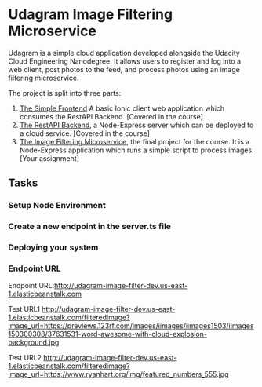 # Udagram Image Filtering Microservice

Udagram is a simple cloud application developed alongside the Udacity Cloud Engineering Nanodegree. It allows users to register and log into a web client, post photos to the feed, and process photos using an image filtering microservice.

The project is split into three parts:
1. [The Simple Frontend](https://github.com/udacity/cloud-developer/tree/master/course-02/exercises/udacity-c2-frontend)
A basic Ionic client web application which consumes the RestAPI Backend. [Covered in the course]
2. [The RestAPI Backend](https://github.com/udacity/cloud-developer/tree/master/course-02/exercises/udacity-c2-restapi), a Node-Express server which can be deployed to a cloud service. [Covered in the course]
3. [The Image Filtering Microservice](https://github.com/udacity/cloud-developer/tree/master/course-02/project/image-filter-starter-code), the final project for the course. It is a Node-Express application which runs a simple script to process images. [Your assignment]

## Tasks

### Setup Node Environment

<!-- You'll need to create a new node server. Open a new terminal within the project directory and run:

1. Initialize a new project: `npm i`
2. run the development server with `npm run dev` -->

### Create a new endpoint in the server.ts file

<!-- The starter code has a task for you to complete an endpoint in `./src/server.ts` which uses query parameter to download an image from a public URL, filter the image, and return the result.

We've included a few helper functions to handle some of these concepts and we're importing it for you at the top of the `./src/server.ts`  file.

```typescript
import {filterImageFromURL, deleteLocalFiles} from './util/util';
``` -->

### Deploying your system

<!-- Follow the process described in the course to `eb init` a new application and `eb create` a new environment to deploy your image-filter service! Don't forget you can use `eb deploy` to push changes. -->

### Endpoint URL
Endpoint URL:http://udagram-image-filter-dev.us-east-1.elasticbeanstalk.com

Test URL1
http://udagram-image-filter-dev.us-east-1.elasticbeanstalk.com/filteredimage?image_url=https://previews.123rf.com/images/iimages/iimages1503/iimages150300308/37631531-word-awesome-with-cloud-explosion-background.jpg

Test URL2
http://udagram-image-filter-dev.us-east-1.elasticbeanstalk.com/filteredimage?image_url=https://www.ryanhart.org/img/featured_numbers_555.jpg

<!-- ## Stand Out (Optional)

### Refactor the course RESTapi

If you're feeling up to it, refactor the course RESTapi to make a request to your newly provisioned image server.

### Authentication

Prevent requests without valid authentication headers.
> !!NOTE if you choose to submit this, make sure to add the token to the postman collection and export the postman collection file to your submission so we can review!

### Custom Domain Name

Add your own domain name and have it point to the running services (try adding a subdomain name to point to the processing server)
> !NOTE: Domain names are not included in AWS’ free tier and will incur a cost.
# Udagram -->
